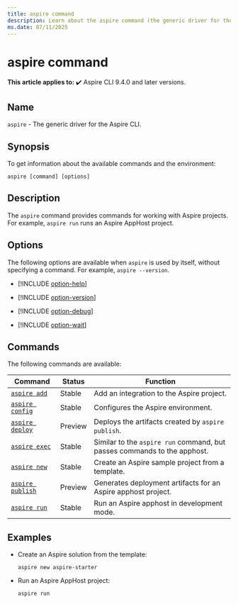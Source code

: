 ```yaml
---
title: aspire command
description: Learn about the aspire command (the generic driver for the Aspire CLI) and its usage.
ms.date: 07/11/2025
---
```

# aspire command

**This article applies to:** ✔️ Aspire CLI 9.4.0 and later versions.

## Name

`aspire` - The generic driver for the Aspire CLI.

## Synopsis

To get information about the available commands and the environment:

```dotnetcli
aspire [command] [options]
```

## Description

The `aspire` command provides commands for working with Aspire projects. For example, `aspire run` runs an Aspire AppHost project.

## Options

The following options are available when `aspire` is used by itself, without specifying a command. For example, `aspire --version`.

- [!INCLUDE [option-help](includes/option-help.md)]

- [!INCLUDE [option-version](includes/option-version.md)]

- [!INCLUDE [option-debug](includes/option-debug.md)]

- [!INCLUDE [option-wait](includes/option-wait.md)]

## Commands

The following commands are available:

| Command                                          | Status  | Function                                                                 |
|--------------------------------------------------|---------|--------------------------------------------------------------------------|
| [`aspire add`](aspire-add.md)                    | Stable  | Add an integration to the Aspire project.                                |
| [`aspire config`](#configure-aspire-environment) | Stable  | Configures the Aspire environment.                                       |
| [`aspire deploy`](aspire-deploy.md)              | Preview | Deploys the artifacts created by `aspire publish`.                       |
| [`aspire exec`](aspire-exec.md)                  | Stable  | Similar to the `aspire run` command, but passes commands to the apphost. |
| [`aspire new`](aspire-new.md)                    | Stable  | Create an Aspire sample project from a template.                         |
| [`aspire publish`](aspire-publish.md)            | Preview | Generates deployment artifacts for an Aspire apphost project.            |
| [`aspire run`](aspire-run.md)                    | Stable  | Run an Aspire apphost in development mode.                               |

<!-- These commands aren't used yet

| `aspire init`                                            | Future  | ... |

-->

## Examples

- Create an Aspire solution from the template:

  ```Command
  aspire new aspire-starter
  ```

- Run an Aspire AppHost project:

  ```Command
  aspire run
  ```
